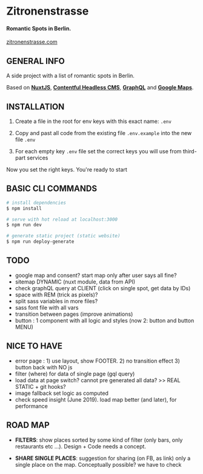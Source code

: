 # Zitronenstrasse

#### Romantic Spots in Berlin.

[zitronenstrasse.com](https://zitronenstrasse.com/)

## GENERAL INFO

A side project with a list of romantic spots in Berlin.

Based on **[NuxtJS](https://nuxt.com/)**, **[Contentful Headless CMS](https://www.contentful.com/)**, **[GraphQL](https://graphql.org/)** and **[Google Maps](https://www.google.com/maps)**.

## INSTALLATION

1. Create a file in the root for env keys with this exact name: `.env`

2. Copy and past all code from the existing file `.env.example` into the new file `.env`

3. For each empty key `.env` file set the correct keys you will use from third-part services

Now you set the right keys. You're ready to start

## BASIC CLI COMMANDS

```bash
# install dependencies
$ npm install

# serve with hot reload at localhost:3000
$ npm run dev

# generate static project (static website)
$ npm run deploy-generate
```

## TODO

- google map and consent? start map only after user says all fine?
- sitemap DYNAMIC (nuxt module, data from API)
- check graphQL query at CLIENT (click on single spot, get data by IDs)
- space with REM (trick as pixels)?
- split sass variables in more files?
- sass font file with all vars
- transition between pages (improve animations)
- button : 1 component with all logic and styles (now 2: button and button MENU)

## NICE TO HAVE

- error page : 1) use layout, show FOOTER. 2) no transition effect 3) button back with NO js
- filter (where) for data of single page (gql query)
- load data at page switch? cannot pre generated all data? >> REAL STATIC + git hooks?
- image fallback set logic as computed
- check speed insight (June 2019). load map better (and later), for performance

## ROAD MAP

- **FILTERS**: show places sorted by some kind of filter (only bars, only restaurants etc ...). Design + Code needs a concept.

- **SHARE SINGLE PLACES**: suggestion for sharing (on FB, as link) only a single place on the map. Conceptually possible? we have to check
